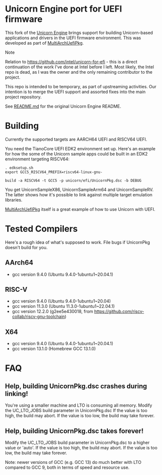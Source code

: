 Unicorn Engine port for UEFI firmware
=====================================

This fork of the [Unicorn Engine](https://github.com/unicorn-engine/unicorn) brings support
for building Unicorn-based applications and drivers in the UEFI firmware environment.
This was developed as part of [MultiArchUefiPkg](https://github.com/intel/MultiArchUefiPkg).

> [!NOTE]
> Relation to https://github.com/intel/unicorn-for-efi - this is a direct continuation
> of the work I've done at Intel before I left. Most likely, the Intel repo is dead,
> as I was the owner and the only remaining contributor to the project.

This repo is intended to be temporary, as part of upstreaming activities. Our intention
is to merge the UEFI support and assorted fixes into the main project repository.

See [README.md](README.md) for the original Unicorn Engine README.

# Building

Currently the supported targets are AARCH64 UEFI and RISCV64 UEFI.

You need the TianoCore UEFI EDK2 environment set up. Here's an example for
how the some of the Unicorn sample apps could be built in an EDK2 environment
targeting RISCV64:
```
. edksetup.sh
export GCC5_RISCV64_PREFIX=riscv64-linux-gnu-

build -a RISCV64 -t GCC5 -p unicorn/efi/UnicornPkg.dsc -b DEBUG
```

You get UnicornSampleX86, UnicornSampleArm64 and UnicornSampleRV.
The latter shows how it's possible to link against multiple target
emulation libraries.

[MultiArchUefiPkg](https://github.com/intel/MultiArchUefiPkg) itself is a great example of how to use Unicorn with UEFI.

# Tested Compilers

Here's a rough idea of what's supposed to work. File bugs if UnicornPkg doesn't build for you.

## AArch64

- gcc version 9.4.0 (Ubuntu 9.4.0-1ubuntu1~20.04.1)

## RISC-V

- gcc version 9.4.0 (Ubuntu 9.4.0-1ubuntu1~20.04)
- gcc version 11.3.0 (Ubuntu 11.3.0-1ubuntu1~22.04.1)
- gcc version 12.2.0 (g2ee5e430018, from https://github.com/riscv-collab/riscv-gnu-toolchain)

## X64

- gcc version 9.4.0 (Ubuntu 9.4.0-1ubuntu1~20.04.1)
- gcc version 13.1.0 (Homebrew GCC 13.1.0)

# FAQ

## Help, building UnicornPkg.dsc crashes during linking!

You're using a smaller machine and LTO is consuming all memory. Modify the UC_LTO_JOBS
build parameter in UnicornPkg.dsc  If the value is too high, the build may abort. If
the value is too low, the build may take forever.

## Help, building UnicornPkg.dsc takes forever!

Modify the UC_LTO_JOBS build parameter in UnicornPkg.dsc to a higher value or 'auto'.
If the value is too high, the build may abort. If the value is too low, the build
may take forever.

Note: newer versions of GCC (e.g. GCC 13) do much better with LTO compared to GCC 9,
both in terms of speed and resource use.
